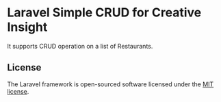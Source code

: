 # Laravel Simple CRUD for Creative Insight

It supports CRUD operation on a list of Restaurants.

## License

The Laravel framework is open-sourced software licensed under the [MIT license](http://opensource.org/licenses/MIT).
